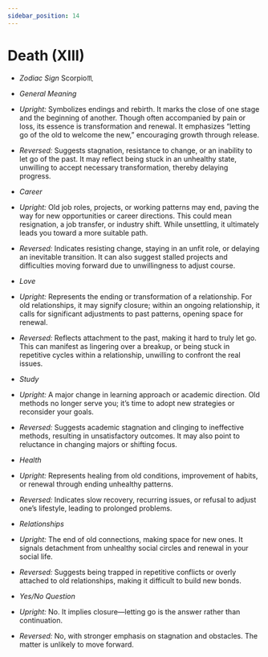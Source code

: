 ```yaml
---
sidebar_position: 14
---
```


# Death (XIII)

- *Zodiac Sign* Scorpio♏️
- *General Meaning*
- *Upright:* Symbolizes endings and rebirth. It marks the close of one stage and the beginning of another. Though often accompanied by pain or loss, its essence is transformation and renewal. It emphasizes “letting go of the old to welcome the new,” encouraging growth through release.
- *Reversed:* Suggests stagnation, resistance to change, or an inability to let go of the past. It may reflect being stuck in an unhealthy state, unwilling to accept necessary transformation, thereby delaying progress.

- *Career*
- *Upright:* Old job roles, projects, or working patterns may end, paving the way for new opportunities or career directions. This could mean resignation, a job transfer, or industry shift. While unsettling, it ultimately leads you toward a more suitable path.
- *Reversed:* Indicates resisting change, staying in an unfit role, or delaying an inevitable transition. It can also suggest stalled projects and difficulties moving forward due to unwillingness to adjust course.

- *Love*
- *Upright:* Represents the ending or transformation of a relationship. For old relationships, it may signify closure; within an ongoing relationship, it calls for significant adjustments to past patterns, opening space for renewal.
- *Reversed:* Reflects attachment to the past, making it hard to truly let go. This can manifest as lingering over a breakup, or being stuck in repetitive cycles within a relationship, unwilling to confront the real issues.

- *Study*
- *Upright:* A major change in learning approach or academic direction. Old methods no longer serve you; it’s time to adopt new strategies or reconsider your goals.
- *Reversed:* Suggests academic stagnation and clinging to ineffective methods, resulting in unsatisfactory outcomes. It may also point to reluctance in changing majors or shifting focus.

- *Health*
- *Upright:* Represents healing from old conditions, improvement of habits, or renewal through ending unhealthy patterns.
- *Reversed:* Indicates slow recovery, recurring issues, or refusal to adjust one’s lifestyle, leading to prolonged problems.

- *Relationships*
- *Upright:* The end of old connections, making space for new ones. It signals detachment from unhealthy social circles and renewal in your social life.
- *Reversed:* Suggests being trapped in repetitive conflicts or overly attached to old relationships, making it difficult to build new bonds.

- *Yes/No Question*
- *Upright:* No. It implies closure—letting go is the answer rather than continuation.
- *Reversed:* No, with stronger emphasis on stagnation and obstacles. The matter is unlikely to move forward.

